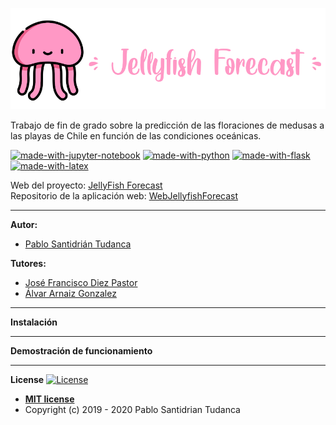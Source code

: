 ![header](docs/latex/img/logo.png)

Trabajo de fin de grado sobre la predicción de las floraciones de medusas a las playas de Chile en función de las condiciones oceánicas. <br/>

[![made-with-jupyter-notebook](https://img.shields.io/badge/Made%20with-JupyterNotebook-ff69b4.svg)](https://jupyter.org/) 
[![made-with-python](https://img.shields.io/badge/Made%20with-Python-green)](https://www.python.org/)
[![made-with-flask](https://img.shields.io/badge/Made%20with-Flask-orange)](https://flask.palletsprojects.com/en/1.1.x/)
[![made-with-latex](https://img.shields.io/badge/Made%20with-LaTeX-yellow.svg)](https://www.latex-project.org/) <br/>

Web del proyecto: [JellyFish Forecast](https://jellyfish-forecast.herokuapp.com)<br/>
Repositorio de la aplicación web: [WebJellyfishForecast](https://github.com/psnti/WebJellyfishForecast)

---

**Autor:**
- [Pablo Santidrián Tudanca](www.linkedin.com/in/pablo-santidrian-tudanca)<br>

**Tutores:**
- [José Francisco Diez Pastor](https://github.com/joseFranciscoDiez)<br>
- [Álvar Arnaiz Gonzalez](https://github.com/alvarag)

---

**Instalación**

---

**Demostración de funcionamiento**


---

**License**
[![License](http://img.shields.io/:license-mit-blue.svg)](http://badges.mit-license.org)
- **[MIT license](http://opensource.org/licenses/mit-license.php)**
- Copyright (c) 2019 - 2020 Pablo Santidrian Tudanca

